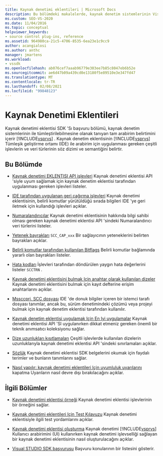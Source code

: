 ```yaml
---
title: Kaynak denetimi eklentileri | Microsoft Docs
description: Bu bölümdeki makalelerde, kaynak denetim sistemlerinin Visual Studio ile tümleştirilmesini sağlayan tüm arabirim belirtimi açıklanır.
ms.custom: SEO-VS-2020
ms.date: 11/04/2016
ms.topic: conceptual
helpviewer_keywords:
- source control plug-ins, reference
ms.assetid: 964980ca-21c5-4706-8535-6ea23e1c9cc9
author: acangialosi
ms.author: anthc
manager: jmartens
ms.workload:
- vssdk
ms.openlocfilehash: ab076cef7aaab96779e303ee7b85c8047eb6b52e
ms.sourcegitcommit: ae6d47b09a439cd0e13180f5e89510e3e347fd47
ms.translationtype: MT
ms.contentlocale: tr-TR
ms.lasthandoff: 02/08/2021
ms.locfileid: "99848123"
---
```

# <a name="source-control-plug-ins"></a>Kaynak Denetimi Eklentileri
Kaynak denetimi eklentisi SDK 'Sı başvuru bölümü, kaynak denetim sistemlerinin ile tümleştirilebilmesine olanak tanıyan tam arabirim belirtimini içerir [!INCLUDE[vsprvs](../code-quality/includes/vsprvs_md.md)] . Kaynak denetim eklentisinin [!INCLUDE[vsprvs](../code-quality/includes/vsprvs_md.md)] Tümleşik geliştirme ortamı (IDE) ile arabirim için uygulanması gereken çeşitli işlevlerin ve veri türlerinin söz dizimi ve semantiğini belirtir.

## <a name="in-this-section"></a>Bu Bölümde
- [Kaynak denetimi EKLENTISI API işlevleri](../extensibility/source-control-plug-in-api-functions.md) Kaynak denetimi eklentisi API 'siyle uyum sağlamak için kaynak denetim eklentisi tarafından uygulanması gereken işlevleri listeler.

- [IDE tarafından uygulanan geri çağırma işlevleri](../extensibility/callback-functions-implemented-by-the-ide.md) Kaynak denetimi eklentisinin, belirli komutlar yürütüldüğü sırada bilgileri IDE 'ye geri iletmek için kullandığı işlevleri açıklar.

- [Numaralandırıcılar](../extensibility/enumerators.md) Kaynak denetimi eklentisinin hakkında bilgi sahibi olması gereken kaynak denetimi eklentisi API 'sindeki Numaralandırıcı veri türlerini listeler.

- [Yetenek bayrakları](../extensibility/capability-flags.md) `SCC_CAP_xxx` Bir sağlayıcının yeteneklerini belirten bayrakları açıklar.

- [Belirli komutlar tarafından kullanılan Bitflags](../extensibility/bitflags-used-by-specific-commands.md) Belirli komutlar bağlamında yararlı olan bayrakları listeler.

- [Hata kodları](../extensibility/error-codes.md) İşlevleri tarafından döndürülen yaygın hata değerlerini listeler `SCCTRN` .

- [Kaynak denetimi eklentisini bulmak Için anahtar olarak kullanılan dizeler](../extensibility/strings-used-as-keys-for-finding-a-source-control-plug-in.md) Kaynak denetimi eklentisini bulmak için kayıt defterine erişim anahtarlarını açıklar.

- [Mssccprj. SCC dosyası](../extensibility/mssccprj-scc-file.md) IDE 'de donuk bilgiler içeren bir istemci tarafı dosyası tanımlar, ancak bu, sürüm denetimindeki çözümü veya projeyi bulmak için kaynak denetim eklentisi tarafından kullanılır.

- [Kaynak denetim eklentisi uygulamak Için En Iyi uygulamalar](../extensibility/best-practices-for-implementing-a-source-control-plug-in.md) Kaynak denetimi eklentisi API 'SI uygulanırken dikkat etmeniz gereken önemli bir teknik anımsatıcı koleksiyonu sağlar.

- [Dize uzunlukları kısıtlamaları](../extensibility/restrictions-on-string-lengths.md) Çeşitli işlevlerde kullanılan dizelerin uzunluklarıyla kaynak denetimi eklentisi API 'sindeki sınırlamaları açıklar.

- [Sözlük](../extensibility/source-control-plug-in-glossary.md) Kaynak denetimi eklentisi SDK belgelerini okumak için faydalı terimler ve bunların tanımlarını sağlar.

- [Nasıl yapılır: kaynak denetimi eklentileri Için uyumluluk uyarılarını](../extensibility/how-to-turn-off-compatibility-warnings-for-source-control-plug-ins.md) kapatma Uyarıların nasıl devre dışı bırakılacağını açıklar.

## <a name="related-sections"></a>İlgili Bölümler
- [Kaynak denetimi eklentisi örneği](https://www.microsoft.com/download/details.aspx?id=55984) Kaynak denetimi eklentisi işlevlerinin bir örneğini sağlar.

- [Kaynak denetimi eklentileri Için Test Kılavuzu](../extensibility/internals/test-guide-for-source-control-plug-ins.md) Kaynak denetimi eklentisiyle ilgili test yordamlarını açıklar.

- [Kaynak denetimi eklentisi oluşturma](../extensibility/internals/creating-a-source-control-plug-in.md) Kaynak denetimi [!INCLUDE[vsprvs](../code-quality/includes/vsprvs_md.md)] Kullanıcı arabirimini (UI) kullanırken kaynak denetimi işlevselliği sağlayan bir kaynak denetimi eklentisinin nasıl oluşturulacağını açıklar.

- [Visual STUDIO SDK başvurusu](../extensibility/visual-studio-sdk-reference.md) Başvuru konularının bir listesini gösterir.
